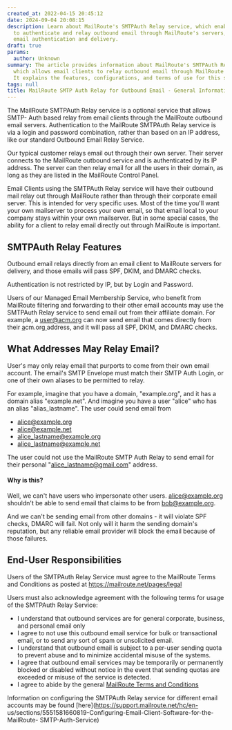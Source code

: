 ```yaml
---
created_at: 2022-04-15 20:45:12
date: 2024-09-04 20:08:15
description: Learn about MailRoute's SMTPAuth Relay service, which enables email clients
  to authenticate and relay outbound email through MailRoute's servers, ensuring proper
  email authentication and delivery.
draft: true
params:
  author: Unknown
summary: The article provides information about MailRoute's SMTPAuth Relay service,
  which allows email clients to relay outbound email through MailRoute's servers.
  It explains the features, configurations, and terms of use for this service.
tags: null
title: MailRoute SMTP Auth Relay for Outbound Email - General Information
---
```



The MailRoute SMTPAuth Relay service is a optional service that allows SMTP-
Auth based relay from email clients through the MailRoute outbound email
servers. Authentication to the MailRoute SMTPAuth Relay service is via a login
and password combination, rather than based on an IP address, like our
standard Outbound Email Relay Service.

Our typical customer relays email out through their own server. Their server
connects to the MailRoute outbound service and is authenticated by its IP
address. The server can then relay email for all the users in their domain, as
long as they are listed in the MailRoute Control Panel.

Email Clients using the SMTPAuth Relay service will have their outbound mail
relay out through MailRoute rather than through their corporate email server.
This is intended for very specific uses. Most of the time you'll want your own
mailserver to process your own email, so that email local to your company
stays within your own mailserver. But in some special cases, the ability for a
client to relay email directly out through MailRoute is important.

## SMTPAuth Relay Features

Outbound email relays directly from an email client to MailRoute servers for
delivery, and those emails will pass SPF, DKIM, and DMARC checks.

Authentication is not restricted by IP, but by Login and Password.

Users of our Managed Email Membership Service, who benefit from MailRoute
filtering and forwarding to their other email accounts may use the SMTPAuth
Relay service to send email out from their affiliate domain. For example, a
user@acm.org can now send email that comes directly from their
[a](mailto:user@acm.com,)cm.org[ ](mailto:user@acm.com)address, and it will
pass all SPF, DKIM, and DMARC checks.

## What Addresses May Relay Email?

User's may only relay email that purports to come from their own email
account. The email's SMTP Envelope must match their SMTP Auth Login, or one of
their own aliases to be permitted to relay.

For example, imagine that you have a domain, "example.org", and it has a
domain alias "example.net". And imagine you have a user "alice" who has an
alias "alias_lastname". The user could send email from

  * [alice@example.org](mailto:alice@example.org)
  * [alice@example.net](mailto:alice@example.net)
  * [alice_lastname@example.org](mailto:alice_lastname@example.org)
  * [alice_lastname@example.net](mailto:alice_lastname@example.net)

The user could not use the MailRoute SMTP Auth Relay to send email for their
personal "alice_lastname@gmail.com" address.

#### **Why is this?**

Well, we can't have users who impersonate other users.
[alice@example.org](mailto:alice@example.org) shouldn't be able to send email
that claims to be from [bob@example.org](mailto:bob@example.org).

And we can't be sending email from other domains - it will violate SPF checks,
DMARC will fail. Not only will it harm the sending domain's reputation, but
any reliable email provider will block the email because of those failures.

## End-User Responsibilities

Users of the SMTPAuth Relay Service must agree to the MailRoute Terms and
Conditions as posted at <https://mailroute.net/pages/legal>

Users must also acknowledge agreement with the following terms for usage of
the SMTPAuth Relay Service:

  * I understand that outbound services are for general corporate, business, and personal email only
  * I agree to not use this outbound email service for bulk or transactional email, or to send any sort of spam or unsolicited email.
  * I understand that outbound email is subject to a per-user sending quota to prevent abuse and to minimize accidental misuse of the systems.
  * I agree that outbound email services may be temporarily or permanently blocked or disabled without notice in the event that sending quotas are exceeded or misuse of the service is detected.
  * I agree to abide by the general [MailRoute Terms and Conditions](https://mailroute.net/pages/legal)

Information on configuring the SMTPAuth Relay service for different email
accounts may be found [here](https://support.mailroute.net/hc/en-
us/sections/5551581660819-Configuring-Email-Client-Software-for-the-MailRoute-
SMTP-Auth-Service)

